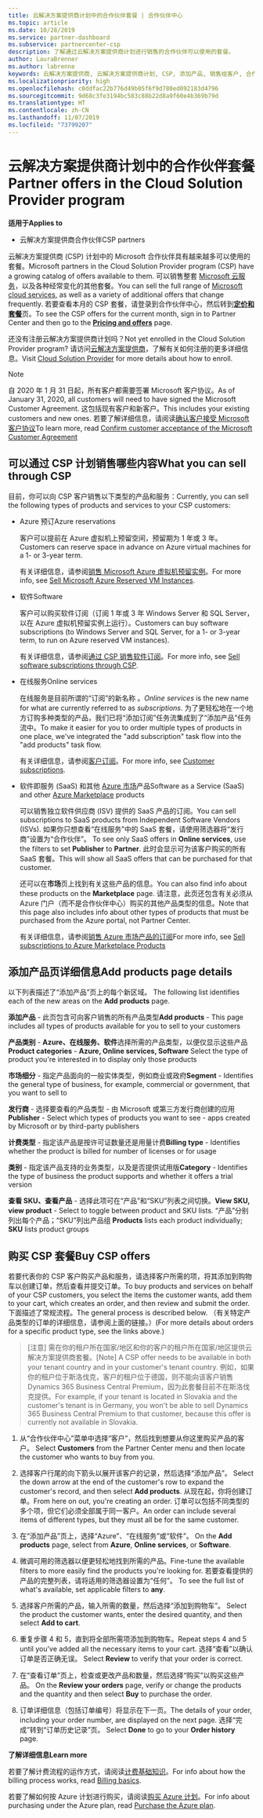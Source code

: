 ```yaml
---
title: 云解决方案提供商计划中的合作伙伴套餐 | 合作伙伴中心
ms.topic: article
ms.date: 10/28/2019
ms.service: partner-dashboard
ms.subservice: partnercenter-csp
description: 了解通过云解决方案提供商计划进行销售的合作伙伴可以使用的套餐。
author: LauraBrenner
ms.author: labrenne
keywords: 云解决方案提供商, 云解决方案提供商计划, CSP, 添加产品, 销售给客户, 合作伙伴套餐, 云解决方案提供商套餐, 基于云的服务, Azure, Office 365, Dynamics, 云解决方案提供商合作伙伴, 在云解决方案提供商计划中销售, Azure RI, Azure 虚拟机预留实例, Azure 预订, 在线服务, 订阅软件, AHUB, Azure 上的 SQL Server, Azure 上的 Windows Server, 客户订阅
ms.localizationpriority: high
ms.openlocfilehash: c0ddfac22b776d49b05f6f9d780ed092183d4796
ms.sourcegitcommit: 9d68c3fe3194bc583c88b22d8a9f60e4b369b79d
ms.translationtype: HT
ms.contentlocale: zh-CN
ms.lasthandoff: 11/07/2019
ms.locfileid: "73799207"
---
```

# <a name="partner-offers-in-the-cloud-solution-provider-program"></a><span data-ttu-id="3a8b2-104">云解决方案提供商计划中的合作伙伴套餐</span><span class="sxs-lookup"><span data-stu-id="3a8b2-104">Partner offers in the Cloud Solution Provider program</span></span> 

<span data-ttu-id="3a8b2-105">**适用于**</span><span class="sxs-lookup"><span data-stu-id="3a8b2-105">**Applies to**</span></span>

-  <span data-ttu-id="3a8b2-106">云解决方案提供商合作伙伴</span><span class="sxs-lookup"><span data-stu-id="3a8b2-106">CSP partners</span></span>

<span data-ttu-id="3a8b2-107">云解决方案提供商 (CSP) 计划中的 Microsoft 合作伙伴具有越来越多可以使用的套餐。</span><span class="sxs-lookup"><span data-stu-id="3a8b2-107">Microsoft partners in the Cloud Solution Provider program (CSP) have a growing catalog of offers available to them.</span></span> <span data-ttu-id="3a8b2-108">可以销售整套 [Microsoft 云服务](https://partner.microsoft.com/cloud-solution-provider/products-and-services)，以及各种经常变化的其他套餐。</span><span class="sxs-lookup"><span data-stu-id="3a8b2-108">You can sell the full range of [Microsoft cloud services](https://partner.microsoft.com/cloud-solution-provider/products-and-services), as well as a variety of additional offers that change frequently.</span></span> <span data-ttu-id="3a8b2-109">若要查看本月的 CSP 套餐，请登录到合作伙伴中心，然后转到[**定价和套餐**](https://partnercenter.microsoft.com/pcv/sales)页。</span><span class="sxs-lookup"><span data-stu-id="3a8b2-109">To see the CSP offers for the current month, sign in to Partner Center and then go to the [**Pricing and offers**](https://partnercenter.microsoft.com/pcv/sales) page.</span></span>  

<span data-ttu-id="3a8b2-110">还没有注册云解决方案提供商计划吗？</span><span class="sxs-lookup"><span data-stu-id="3a8b2-110">Not yet enrolled in the Cloud Solution Provider program?</span></span> <span data-ttu-id="3a8b2-111">请访问[云解决方案提供商](https://partner.microsoft.com/cloud-solution-provider)，了解有关如何注册的更多详细信息。</span><span class="sxs-lookup"><span data-stu-id="3a8b2-111">Visit [Cloud Solution Provider](https://partner.microsoft.com/cloud-solution-provider) for more details about how to enroll.</span></span> 

>[!NOTE]
><span data-ttu-id="3a8b2-112">自 2020 年 1 月 31 日起，所有客户都需要签署 Microsoft 客户协议。</span><span class="sxs-lookup"><span data-stu-id="3a8b2-112">As of January 31, 2020, all customers will need to have signed the Microsoft Customer Agreement.</span></span> <span data-ttu-id="3a8b2-113">这包括现有客户和新客户。</span><span class="sxs-lookup"><span data-stu-id="3a8b2-113">This includes your existing customers and new ones.</span></span> <span data-ttu-id="3a8b2-114">若要了解详细信息，请阅读[确认客户接受 Microsoft 客户协议](confirm-customer-agreement.md)</span><span class="sxs-lookup"><span data-stu-id="3a8b2-114">To learn more, read [Confirm customer acceptance of the Microsoft Customer Agreement](confirm-customer-agreement.md)</span></span>

## <a name="what-you-can-sell-through-csp"></a><span data-ttu-id="3a8b2-115">可以通过 CSP 计划销售哪些内容</span><span class="sxs-lookup"><span data-stu-id="3a8b2-115">What you can sell through CSP</span></span>

<span data-ttu-id="3a8b2-116">目前，你可以向 CSP 客户销售以下类型的产品和服务：</span><span class="sxs-lookup"><span data-stu-id="3a8b2-116">Currently, you can sell the following types of products and services to your CSP customers:</span></span>

- <span data-ttu-id="3a8b2-117">Azure 预订</span><span class="sxs-lookup"><span data-stu-id="3a8b2-117">Azure reservations</span></span><br> 

    <span data-ttu-id="3a8b2-118">客户可以提前在 Azure 虚拟机上预留空间，预留期为 1 年或 3 年。</span><span class="sxs-lookup"><span data-stu-id="3a8b2-118">Customers can reserve space in advance on Azure virtual machines for a 1- or 3-year term.</span></span><br>
    
    <span data-ttu-id="3a8b2-119">有关详细信息，请参阅[销售 Microsoft Azure 虚拟机预留实例](azure-reservations.md)。</span><span class="sxs-lookup"><span data-stu-id="3a8b2-119">For more info, see [Sell Microsoft Azure Reserved VM Instances](azure-reservations.md).</span></span>

- <span data-ttu-id="3a8b2-120">软件</span><span class="sxs-lookup"><span data-stu-id="3a8b2-120">Software</span></span><br>

    <span data-ttu-id="3a8b2-121">客户可以购买软件订阅（订阅 1 年或 3 年 Windows Server 和 SQL Server，以在 Azure 虚拟机预留实例上运行）。</span><span class="sxs-lookup"><span data-stu-id="3a8b2-121">Customers can buy software subscriptions (to Windows Server and SQL Server, for a 1- or 3-year term, to run on Azure reserved VM instances).</span></span><br>
 
    <span data-ttu-id="3a8b2-122">有关详细信息，请参阅[通过 CSP 销售软件订阅](csp-software-subscriptions.md)。</span><span class="sxs-lookup"><span data-stu-id="3a8b2-122">For more info, see [Sell software subscriptions through CSP](csp-software-subscriptions.md).</span></span>  

- <span data-ttu-id="3a8b2-123">在线服务</span><span class="sxs-lookup"><span data-stu-id="3a8b2-123">Online services</span></span><br>

    <span data-ttu-id="3a8b2-124">在线服务是目前所谓的“订阅”的新名称   。</span><span class="sxs-lookup"><span data-stu-id="3a8b2-124">*Online services* is the new name for what are currently referred to as *subscriptions*.</span></span> <span data-ttu-id="3a8b2-125">为了更轻松地在一个地方订购多种类型的产品，我们已将“添加订阅”任务流集成到了“添加产品”任务流中。</span><span class="sxs-lookup"><span data-stu-id="3a8b2-125">To make it easier for you to order multiple types of products in one place, we've integrated the "add subscription" task flow into the "add products" task flow.</span></span><br>
    
    <span data-ttu-id="3a8b2-126">有关详细信息，请参阅[客户订阅](customer-subscriptions.md)。</span><span class="sxs-lookup"><span data-stu-id="3a8b2-126">For more info, see [Customer subscriptions](customer-subscriptions.md).</span></span>

- <span data-ttu-id="3a8b2-127">软件即服务 (SaaS) 和其他 [Azure 市场](https://azuremarketplace.microsoft.com/marketplace)产品</span><span class="sxs-lookup"><span data-stu-id="3a8b2-127">Software as a Service (SaaS) and other [Azure Marketplace](https://azuremarketplace.microsoft.com/marketplace) products</span></span><br>

    <span data-ttu-id="3a8b2-128">可以销售独立软件供应商 (ISV) 提供的 SaaS 产品的订阅。</span><span class="sxs-lookup"><span data-stu-id="3a8b2-128">You can sell subscriptions to SaaS products from Independent Software Vendors (ISVs).</span></span> <span data-ttu-id="3a8b2-129">如果你只想查看“在线服务”中的 SaaS 套餐，请使用筛选器将“发行商”设置为“合作伙伴”。   </span><span class="sxs-lookup"><span data-stu-id="3a8b2-129">To see only SaaS offers in **Online services**, use the filters to set **Publisher** to **Partner**.</span></span> <span data-ttu-id="3a8b2-130">此时会显示可为该客户购买的所有 SaaS 套餐。</span><span class="sxs-lookup"><span data-stu-id="3a8b2-130">This will show all SaaS offers that can be purchased for that customer.</span></span><br>
    
    <span data-ttu-id="3a8b2-131">还可以在**市场**页上找到有关这些产品的信息。</span><span class="sxs-lookup"><span data-stu-id="3a8b2-131">You can also find info about these products on the **Marketplace** page.</span></span> <span data-ttu-id="3a8b2-132">请注意，此页还包含有关必须从 Azure 门户（而不是合作伙伴中心）购买的其他产品类型的信息。</span><span class="sxs-lookup"><span data-stu-id="3a8b2-132">Note that this page also includes info about other types of products that must be purchased from the Azure portal, not Partner Center.</span></span><br>

    <span data-ttu-id="3a8b2-133">有关详细信息，请参阅[销售 Azure 市场产品的订阅](sell-marketplace-products.md)</span><span class="sxs-lookup"><span data-stu-id="3a8b2-133">For more info, see [Sell subscriptions to Azure Marketplace Products](sell-marketplace-products.md)</span></span>

## <a name="add-products-page-details"></a><span data-ttu-id="3a8b2-134">添加产品页详细信息</span><span class="sxs-lookup"><span data-stu-id="3a8b2-134">Add products page details</span></span>

<span data-ttu-id="3a8b2-135">以下列表描述了“添加产品”页上的每个新区域。 </span><span class="sxs-lookup"><span data-stu-id="3a8b2-135">The following list identifies each of the new areas on the **Add products** page.</span></span>

<span data-ttu-id="3a8b2-136">**添加产品** - 此页包含可向客户销售的所有产品类型</span><span class="sxs-lookup"><span data-stu-id="3a8b2-136">**Add products** - This page includes all types of products available for you to sell to  your customers</span></span>

<span data-ttu-id="3a8b2-137">**产品类别** - **Azure、在线服务、软件**选择所需的产品类型，以便仅显示这些产品</span><span class="sxs-lookup"><span data-stu-id="3a8b2-137">**Product categories** - **Azure, Online services, Software** Select the type of product you're interested in to display only those products</span></span>

<span data-ttu-id="3a8b2-138">**市场细分** - 指定产品面向的一般实体类型，例如商业或政府</span><span class="sxs-lookup"><span data-stu-id="3a8b2-138">**Segment** - Identifies the general type of business, for example, commercial or government, that you want to sell to</span></span>

<span data-ttu-id="3a8b2-139">**发行商** - 选择要查看的产品类型 - 由 Microsoft 或第三方发行商创建的应用</span><span class="sxs-lookup"><span data-stu-id="3a8b2-139">**Publisher** - Select which types of products you want to see - apps created by Microsoft or by third-party publishers</span></span>

<span data-ttu-id="3a8b2-140">**计费类型** - 指定该产品是按许可证数量还是用量计费</span><span class="sxs-lookup"><span data-stu-id="3a8b2-140">**Billing type** - Identifies whether the product is billed for number of licenses or for usage</span></span>

<span data-ttu-id="3a8b2-141">**类别** - 指定该产品支持的业务类型，以及是否提供试用版</span><span class="sxs-lookup"><span data-stu-id="3a8b2-141">**Category** - Identifies the type of business the product supports and whether it offers a trial version</span></span>

<span data-ttu-id="3a8b2-142">**查看 SKU、查看产品** - 选择此项可在“产品”和“SKU”列表之间切换。</span><span class="sxs-lookup"><span data-stu-id="3a8b2-142">**View SKU, view product** - Select to toggle between product and SKU lists.</span></span> <span data-ttu-id="3a8b2-143">“产品”分别列出每个产品；“SKU”列出产品组  </span><span class="sxs-lookup"><span data-stu-id="3a8b2-143">**Products** lists each product individually; **SKU** lists product groups</span></span>

## <a name="buy-csp-offers"></a><span data-ttu-id="3a8b2-144">购买 CSP 套餐</span><span class="sxs-lookup"><span data-stu-id="3a8b2-144">Buy CSP offers</span></span>

<span data-ttu-id="3a8b2-145">若要代表你的 CSP 客户购买产品和服务，请选择客户所需的项，将其添加到购物车以创建订单，然后查看并提交订单。</span><span class="sxs-lookup"><span data-stu-id="3a8b2-145">To buy products and services on behalf of your CSP customers, you select the items the customer wants, add them to your cart, which creates an order, and then review and submit the order.</span></span> <span data-ttu-id="3a8b2-146">下面描述了常规流程。</span><span class="sxs-lookup"><span data-stu-id="3a8b2-146">The general process is described below.</span></span> <span data-ttu-id="3a8b2-147">（有关特定产品类型的订单的详细信息，请参阅上面的链接。）</span><span class="sxs-lookup"><span data-stu-id="3a8b2-147">(For more details about orders for a specific product type, see the links above.)</span></span>

><span data-ttu-id="3a8b2-148">[注意] 需在你的租户所在国家/地区和你的客户的租户所在国家/地区提供云解决方案提供商套餐。</span><span class="sxs-lookup"><span data-stu-id="3a8b2-148">[Note] A CSP offer needs to be available in both your tenant country and in your customer's tenant country.</span></span> 
><span data-ttu-id="3a8b2-149">例如，如果你的租户位于斯洛伐克，客户的租户位于德国，则不能向该客户销售 Dynamics 365 Business Central Premium，因为此套餐目前不在斯洛伐克提供。</span><span class="sxs-lookup"><span data-stu-id="3a8b2-149">For example, if your tenant is located in Slovakia and the customer's tenant is in Germany, you won't be able to sell Dynamics 365 Business Central Premium to that customer, because this offer is currently not available in Slovakia.</span></span>

1. <span data-ttu-id="3a8b2-150">从“合作伙伴中心”菜单中选择“客户”，然后找到想要从你这里购买产品的客户。 </span><span class="sxs-lookup"><span data-stu-id="3a8b2-150">Select **Customers** from the Partner Center menu and then locate the customer who wants to buy from you.</span></span> 

2. <span data-ttu-id="3a8b2-151">选择客户行尾的向下箭头以展开该客户的记录，然后选择“添加产品”。 </span><span class="sxs-lookup"><span data-stu-id="3a8b2-151">Select the down arrow at the end of the customer's row to expand the customer's record, and then select **Add products**.</span></span> <span data-ttu-id="3a8b2-152">从现在起，你将创建订单。</span><span class="sxs-lookup"><span data-stu-id="3a8b2-152">From here on out, you're creating an order.</span></span> <span data-ttu-id="3a8b2-153">订单可以包括不同类型的多个项，但它们必须全部属于同一客户。</span><span class="sxs-lookup"><span data-stu-id="3a8b2-153">An order can include several items of different types, but they must all be for the same customer.</span></span>

3. <span data-ttu-id="3a8b2-154">在“添加产品”页上，选择“Azure”、“在线服务”或“软件”。    </span><span class="sxs-lookup"><span data-stu-id="3a8b2-154">On the **Add products** page, select from **Azure**, **Online services**, or **Software**.</span></span>

4. <span data-ttu-id="3a8b2-155">微调可用的筛选器以便更轻松地找到所需的产品。</span><span class="sxs-lookup"><span data-stu-id="3a8b2-155">Fine-tune the available filters to more easily find the products you're looking for.</span></span> <span data-ttu-id="3a8b2-156">若要查看提供的产品的完整列表，请将适用的筛选器设置为“任何”。 </span><span class="sxs-lookup"><span data-stu-id="3a8b2-156">To see the full list of what's available, set applicable filters to **any**.</span></span> 

5. <span data-ttu-id="3a8b2-157">选择客户所需的产品，输入所需的数量，然后选择“添加到购物车”。 </span><span class="sxs-lookup"><span data-stu-id="3a8b2-157">Select the product the customer wants, enter the desired quantity, and then select **Add to cart**.</span></span>

6. <span data-ttu-id="3a8b2-158">重复步骤 4 和 5，直到将全部所需项添加到购物车。</span><span class="sxs-lookup"><span data-stu-id="3a8b2-158">Repeat steps 4 and 5 until you've added all the necessary items to your cart.</span></span> <span data-ttu-id="3a8b2-159">选择“查看”以确认订单是否正确无误。 </span><span class="sxs-lookup"><span data-stu-id="3a8b2-159">Select **Review** to verify that your order is correct.</span></span>  

7. <span data-ttu-id="3a8b2-160">在“查看订单”页上，检查或更改产品和数量，然后选择“购买”以购买这些产品。  </span><span class="sxs-lookup"><span data-stu-id="3a8b2-160">On the **Review your orders** page, verify or change the products and the quantity and then select **Buy** to purchase the order.</span></span> 

8. <span data-ttu-id="3a8b2-161">订单详细信息（包括订单编号）将显示在下一页。</span><span class="sxs-lookup"><span data-stu-id="3a8b2-161">The details of your order, including your order number, are displayed on the next page.</span></span> <span data-ttu-id="3a8b2-162">选择“完成”转到“订单历史记录”页。  </span><span class="sxs-lookup"><span data-stu-id="3a8b2-162">Select **Done** to go to your **Order history** page.</span></span> 

<span data-ttu-id="3a8b2-163">**了解详细信息**</span><span class="sxs-lookup"><span data-stu-id="3a8b2-163">**Learn more**</span></span> 

<span data-ttu-id="3a8b2-164">若要了解计费流程的运作方式，请阅读[计费基础知识](https://docs.microsoft.com/partner-center/billing-basics)。</span><span class="sxs-lookup"><span data-stu-id="3a8b2-164">For info about how the billing process works, read [Billing basics](https://docs.microsoft.com/partner-center/billing-basics).</span></span>

<span data-ttu-id="3a8b2-165">若要了解如何按 Azure 计划进行购买，请阅读[购买 Azure 计划](purchase-azure-plan)。</span><span class="sxs-lookup"><span data-stu-id="3a8b2-165">For info about purchasing under the Azure plan, read [Purchase the Azure plan](purchase-azure-plan).</span></span>




